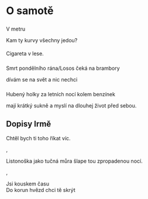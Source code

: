 O samotě
========


#####

V metru

Kam ty kurvy všechny jedou?


####

Cigareta
v lese.


###

Smrt pondělního rána/Losos čeká na brambory

dívám se na svět
  a nic nechci

###

Hubený holky za letních nocí kolem benzínek

mají krátký sukně a myslí na dlouhej život před sebou.



## Dopisy Irmě

Chtěl bych ti toho říkat víc.

,

Listonoška
jako tučná můra
šlape tou zpropadenou nocí.

,

Jsi kouskem času  
Do korun hvězd chci tě skrýt
